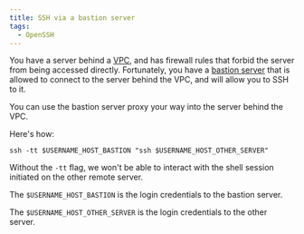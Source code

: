```yaml
---
title: SSH via a bastion server
tags:
  - OpenSSH
---
```


You have a server behind a [VPC](https://en.wikipedia.org/wiki/Virtual_private_cloud), and has firewall rules that forbid the server from being accessed directly. Fortunately, you have a [bastion server](https://en.wikipedia.org/wiki/Bastion_host) that is allowed to connect to the server behind the VPC, and will allow you to SSH to it.

You can use the bastion server proxy your way into the server behind the VPC.

Here's how:

```
ssh -tt $USERNAME_HOST_BASTION "ssh $USERNAME_HOST_OTHER_SERVER"
```

Without the `-tt` flag, we won't be able to interact with the shell session initiated on the other remote server.

The `$USERNAME_HOST_BASTION` is the login credentials to the bastion server.

The `$USERNAME_HOST_OTHER_SERVER` is the login credentials to the other server.
